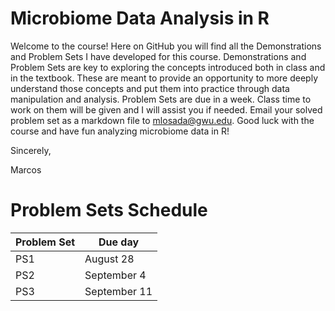 # Microbiome Data Analysis in R
Welcome to the course! 
Here on GitHub you will find all the Demonstrations and Problem Sets I have developed for this course. Demonstrations and Problem Sets are key to exploring the concepts introduced both in class and in the textbook. These are meant to provide an opportunity to more deeply understand those concepts and put them into practice through data manipulation and analysis. Problem Sets are due in a week. Class time to work on them will be given and I will assist you if needed. Email your solved problem set as a markdown file to mlosada@gwu.edu. Good luck with the course and have fun analyzing microbiome data in R!

Sincerely,

Marcos

# Problem Sets Schedule
| Problem Set        | Due day     |
|--------------------|-------------|
| PS1                |August 28    |
| PS2                |September 4  |
| PS3                |September 11 |
     
